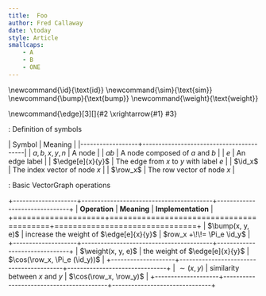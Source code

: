 ```yaml
---
title:  Foo
author: Fred Callaway
date: \today
style: Article
smallcaps:
    - A
    - B
    - ONE
---
```


\newcommand{\id}{\text{id}}
\newcommand{\sim}{\text{sim}}
\newcommand{\bump}{\text{bump}}
\newcommand{\weight}{\text{weight}}

\newcommand{\edge}[3][]{#2 \xrightarrow{#1} #3}



: Definition of symbols

|      Symbol      |                 Meaning                 |
|------------------+-----------------------------------------|
| $a, b, x, y, n$  | A node                                  |
| $ab$             | A node composed of $a$ and $b$          |
| $e$              | An edge label                           |
| $\edge[e]{x}{y}$ | The edge from $x$ to $y$ with label $e$ |
| $\id_x$          | The index vector of node $x$            |
| $\row_x$         | The row vector of node $x$              |


: Basic VectorGraph operations

+--------------------+-----------------------------------------+-------------------------------+
|   __Operation__    |               __Meaning__               |       __Implementation__      |
+====================+=========================================+===============================+
| $\bump(x, y, e)$   | increase the weight of $\edge[e]{x}{y}$ | $row_x +\!\!= \Pi_e \id_y$    |
+--------------------+-----------------------------------------+-------------------------------+
| $\weight(x, y, e)$ | the weight of $\edge[e]{x}{y}$          | $\cos(\row_x, \Pi_e (\id_y))$ |
+--------------------+-----------------------------------------+-------------------------------+
| $\sim(x, y)$       | similarity between $x$ and $y$          | $\cos(\row_x, \row_y)$        |
+--------------------+-----------------------------------------+-------------------------------+
